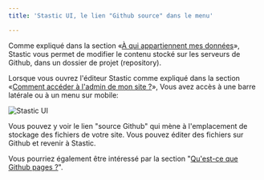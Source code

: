 ```yaml
---
title: 'Stastic UI, le lien "Github source" dans le menu'

---
```

Comme expliqué dans la section «[À qui appartiennent mes données](/docs/fr/a-qui-appartient-mon-data)», Stastic vous permet de modifier le contenu stocké sur les serveurs de Github, dans un dossier de projet (repository). 

Lorsque vous ouvrez l'éditeur Stastic comme expliqué dans la section «[Comment accéder à l'admin de mon site ?](/docs/fr/comment-acceder-a-stastic-admin)», Vous avez accès à une barre latérale ou à un menu sur mobile:

![Stastic UI](https://www.stastic.net//assets/2019-08-03-775924.png) 

Vous pouvez y voir le lien "source Github" qui mène à l'emplacement de stockage des fichiers de votre site. Vous pouvez éditer des fichiers sur Github et revenir à Stastic. 

Vous pourriez également être intéressé par la section "[Qu'est-ce que Github pages ?](/docs/fr/quest-ce-que-github-pages)".
